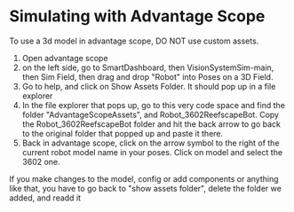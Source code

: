 # Simulating with Advantage Scope

To use a 3d model in advantage scope, DO NOT use custom assets. 

1. Open advantage scope
2. on the left side, go to SmartDashboard, then VisionSystemSim-main, then Sim Field, then drag and drop "Robot" into Poses on a 3D Field. 
3. Go to help, and click on Show Assets Folder. It should pop up in a file explorer
4. In the file explorer that pops up, go to this very code space and find the folder "AdvantageScopeAssets", and Robot_3602ReefscapeBot. Copy the Robot_3602ReefscapeBot folder and hit the back arrow to go back to the original folder that popped up and paste it there. 
5. Back in advantage scope, click on the arrow symbol to the right of the current robot model name in your poses. Click on model and select the 3602 one. 

If you make changes to the model, config or add components or anything like that, you have to go back to "show assets folder", delete the folder we added, and readd it
